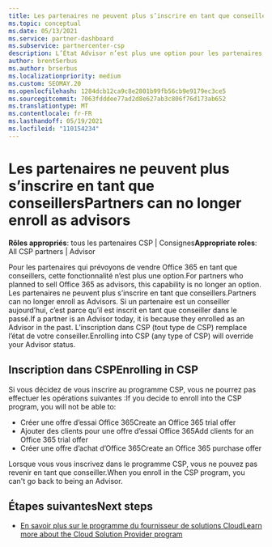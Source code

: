 ```yaml
---
title: Les partenaires ne peuvent plus s’inscrire en tant que conseillers
ms.topic: conceptual
ms.date: 05/13/2021
ms.service: partner-dashboard
ms.subservice: partnercenter-csp
description: L’État Advisor n’est plus une option pour les partenaires CSP.
author: brentSerbus
ms.author: brserbus
ms.localizationpriority: medium
ms.custom: SEOMAY.20
ms.openlocfilehash: 1284dcb12ca9c8e2801b99fb56cb9e9179ec3ce5
ms.sourcegitcommit: 7063fdddee77ad2d8e627ab3c806f76d173ab652
ms.translationtype: MT
ms.contentlocale: fr-FR
ms.lasthandoff: 05/19/2021
ms.locfileid: "110154234"
---
```

# <a name="partners-can-no-longer-enroll-as-advisors"></a><span data-ttu-id="49317-103">Les partenaires ne peuvent plus s’inscrire en tant que conseillers</span><span class="sxs-lookup"><span data-stu-id="49317-103">Partners can no longer enroll as advisors</span></span> 

<span data-ttu-id="49317-104">**Rôles appropriés**: tous les partenaires CSP | Consignes</span><span class="sxs-lookup"><span data-stu-id="49317-104">**Appropriate roles**: All CSP partners | Advisor</span></span>

<span data-ttu-id="49317-105">Pour les partenaires qui prévoyons de vendre Office 365 en tant que conseillers, cette fonctionnalité n’est plus une option.</span><span class="sxs-lookup"><span data-stu-id="49317-105">For partners who planned to sell Office 365 as advisors, this capability is no longer an option.</span></span> <span data-ttu-id="49317-106">Les partenaires ne peuvent plus s’inscrire en tant que conseillers.</span><span class="sxs-lookup"><span data-stu-id="49317-106">Partners can no longer enroll as Advisors.</span></span> <span data-ttu-id="49317-107">Si un partenaire est un conseiller aujourd’hui, c’est parce qu’il est inscrit en tant que conseiller dans le passé.</span><span class="sxs-lookup"><span data-stu-id="49317-107">If a partner is an Advisor today, it is because they enrolled as an Advisor in the past.</span></span>
<span data-ttu-id="49317-108">L’inscription dans CSP (tout type de CSP) remplace l’état de votre conseiller.</span><span class="sxs-lookup"><span data-stu-id="49317-108">Enrolling into CSP (any type of CSP) will override your Advisor status.</span></span>

## <a name="enrolling-in-csp"></a><span data-ttu-id="49317-109">Inscription dans CSP</span><span class="sxs-lookup"><span data-stu-id="49317-109">Enrolling in CSP</span></span>

<span data-ttu-id="49317-110">Si vous décidez de vous inscrire au programme CSP, vous ne pourrez pas effectuer les opérations suivantes :</span><span class="sxs-lookup"><span data-stu-id="49317-110">If you decide to enroll into the CSP program, you will not be able to:</span></span>

- <span data-ttu-id="49317-111">Créer une offre d’essai Office 365</span><span class="sxs-lookup"><span data-stu-id="49317-111">Create an Office 365 trial offer</span></span>
- <span data-ttu-id="49317-112">Ajouter des clients pour une offre d’essai Office 365</span><span class="sxs-lookup"><span data-stu-id="49317-112">Add clients for an Office 365 trial offer</span></span>
- <span data-ttu-id="49317-113">Créer une offre d’achat d’Office 365</span><span class="sxs-lookup"><span data-stu-id="49317-113">Create an Office 365 purchase offer</span></span>

<span data-ttu-id="49317-114">Lorsque vous vous inscrivez dans le programme CSP, vous ne pouvez pas revenir en tant que conseiller.</span><span class="sxs-lookup"><span data-stu-id="49317-114">When you enroll in the CSP program, you can't go back to being an Advisor.</span></span>

## <a name="next-steps"></a><span data-ttu-id="49317-115">Étapes suivantes</span><span class="sxs-lookup"><span data-stu-id="49317-115">Next steps</span></span>

- [<span data-ttu-id="49317-116">En savoir plus sur le programme du fournisseur de solutions Cloud</span><span class="sxs-lookup"><span data-stu-id="49317-116">Learn more about the Cloud Solution Provider program</span></span>](csp-overview.md)

